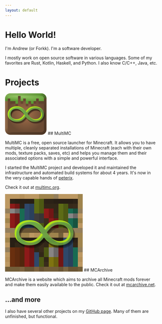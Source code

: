 ```yaml
---
layout: default
---
```


# Hello World!

I'm Andrew (or Forkk). I'm a software developer.

I mostly work on open source software in various languages. Some of my favorites
are Rust, Kotlin, Haskell, and Python. I also know C/C++, Java, etc.

# Projects

<img class='projectlogo' alt='MultiMC Logo' src='/assets/img/mmc-logo.svg'>
## MultiMC

MultiMC is a free, open source launcher for Minecraft. It allows you to have multiple, cleanly separated installations of Minecraft (each with their own mods, texture packs, saves, etc) and helps you manage them and their associated options with a simple and powerful interface.

I started the MultiMC project and developed it and maintained the infrastructure and automated
build systems for about 4 years. It's now in the very capable hands of
[peterix](https://github.com/peterix).

Check it out at [multimc.org](https://multimc.org).

<img class='projectlogo' alt='MCArchive Logo' src='/assets/img/mcarch-logo.svg'>
## MCArchive

MCArchive is a website which aims to archive all Minecraft mods forever and
make them easily available to the public.
Check it out at [mcarchive.net](https://mcarchive.net).

## ...and more

I also have several other projects on my [GitHub page](https://github.com/Forkk). Many of them are unfinished, but functional.

